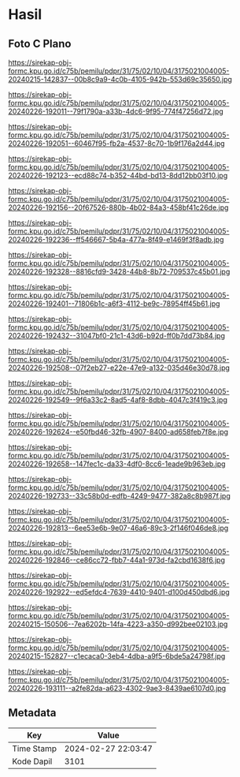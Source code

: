 # Hasil

## Foto C Plano

https://sirekap-obj-formc.kpu.go.id/c75b/pemilu/pdpr/31/75/02/10/04/3175021004005-20240215-142837--00b8c9a9-4c0b-4105-942b-553d69c35650.jpg

https://sirekap-obj-formc.kpu.go.id/c75b/pemilu/pdpr/31/75/02/10/04/3175021004005-20240226-192011--79f1790a-a33b-4dc6-9f95-774f47256d72.jpg

https://sirekap-obj-formc.kpu.go.id/c75b/pemilu/pdpr/31/75/02/10/04/3175021004005-20240226-192051--60467f95-fb2a-4537-8c70-1b9f176a2d44.jpg

https://sirekap-obj-formc.kpu.go.id/c75b/pemilu/pdpr/31/75/02/10/04/3175021004005-20240226-192123--ecd88c74-b352-44bd-bd13-8dd12bb03f10.jpg

https://sirekap-obj-formc.kpu.go.id/c75b/pemilu/pdpr/31/75/02/10/04/3175021004005-20240226-192156--20f67526-880b-4b02-84a3-458bf41c26de.jpg

https://sirekap-obj-formc.kpu.go.id/c75b/pemilu/pdpr/31/75/02/10/04/3175021004005-20240226-192236--ff546667-5b4a-477a-8f49-e1469f3f8adb.jpg

https://sirekap-obj-formc.kpu.go.id/c75b/pemilu/pdpr/31/75/02/10/04/3175021004005-20240226-192328--8816cfd9-3428-44b8-8b72-709537c45b01.jpg

https://sirekap-obj-formc.kpu.go.id/c75b/pemilu/pdpr/31/75/02/10/04/3175021004005-20240226-192401--71806b1c-a6f3-4112-be9c-78954ff45b61.jpg

https://sirekap-obj-formc.kpu.go.id/c75b/pemilu/pdpr/31/75/02/10/04/3175021004005-20240226-192432--31047bf0-21c1-43d6-b92d-ff0b7dd73b84.jpg

https://sirekap-obj-formc.kpu.go.id/c75b/pemilu/pdpr/31/75/02/10/04/3175021004005-20240226-192508--07f2eb27-e22e-47e9-a132-035d46e30d78.jpg

https://sirekap-obj-formc.kpu.go.id/c75b/pemilu/pdpr/31/75/02/10/04/3175021004005-20240226-192549--9f6a33c2-8ad5-4af8-8dbb-4047c3f419c3.jpg

https://sirekap-obj-formc.kpu.go.id/c75b/pemilu/pdpr/31/75/02/10/04/3175021004005-20240226-192624--e50fbd46-32fb-4907-8400-ad658feb7f8e.jpg

https://sirekap-obj-formc.kpu.go.id/c75b/pemilu/pdpr/31/75/02/10/04/3175021004005-20240226-192658--147fec1c-da33-4df0-8cc6-1eade9b963eb.jpg

https://sirekap-obj-formc.kpu.go.id/c75b/pemilu/pdpr/31/75/02/10/04/3175021004005-20240226-192733--33c58b0d-edfb-4249-9477-382a8c8b987f.jpg

https://sirekap-obj-formc.kpu.go.id/c75b/pemilu/pdpr/31/75/02/10/04/3175021004005-20240226-192813--6ee53e6b-9e07-46a6-89c3-2f146f046de8.jpg

https://sirekap-obj-formc.kpu.go.id/c75b/pemilu/pdpr/31/75/02/10/04/3175021004005-20240226-192846--ce86cc72-fbb7-44a1-973d-fa2cbd1638f6.jpg

https://sirekap-obj-formc.kpu.go.id/c75b/pemilu/pdpr/31/75/02/10/04/3175021004005-20240226-192922--ed5efdc4-7639-4410-9401-d100d450dbd6.jpg

https://sirekap-obj-formc.kpu.go.id/c75b/pemilu/pdpr/31/75/02/10/04/3175021004005-20240215-150506--7ea6202b-14fa-4223-a350-d992bee02103.jpg

https://sirekap-obj-formc.kpu.go.id/c75b/pemilu/pdpr/31/75/02/10/04/3175021004005-20240215-152827--c1ecaca0-3eb4-4dba-a9f5-6bde5a24798f.jpg

https://sirekap-obj-formc.kpu.go.id/c75b/pemilu/pdpr/31/75/02/10/04/3175021004005-20240226-193111--a2fe82da-a623-4302-9ae3-8439ae6107d0.jpg


## Metadata

| Key        | Value               |
| ---------- | ------------------- |
| Time Stamp | 2024-02-27 22:03:47 |
| Kode Dapil | 3101                |




